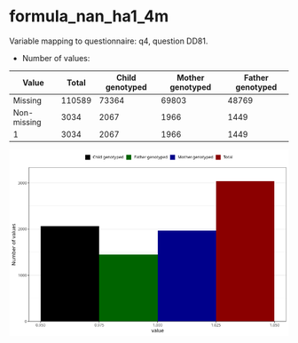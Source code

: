 # formula_nan_ha1_4m
Variable mapping to questionnaire: q4, question DD81.
- Number of values:

| Value | Total | Child genotyped | Mother genotyped | Father genotyped |
| ----- | ----- | --------------- | ---------------- | ---------------- |
| Missing | 110589 | 73364 | 69803 | 48769 |
| Non-missing | 3034 | 2067 | 1966 | 1449 |
| 1 | 3034 | 2067 | 1966 | 1449 |



![](formula_nan_ha1_4m_n.png)



